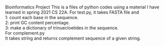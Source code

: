 Bioinformatics Project 
This is a files of python codes using a material I have learned in spring 2021 CS 22A. 
For test.py, it takes FASTA file and<br />
1: count each base in the sequence. <br />
2: print GC content percentage.<br />
3: make a dictionary of trinuecloetides in the sequence. <br />
For complement.py <br />
It takes string and returns complement sequence of a given string. 
